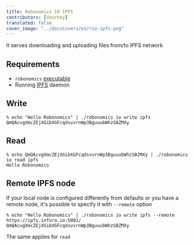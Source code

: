 ```yaml
---
title: Robonomics IO IPFS
contributors: [Vourhey]
translated: false
cover_image: "../docsCovers/es/rio-ipfs.png"
---
```


It serves downloading and uploading files from/to IPFS network

## Requirements

* `robonomics` [executable](https://github.com/airalab/robonomics/releases)
* Running [IPFS](https://ipfs.io/#install) daemon 

## Write

```
% echo "Hello Robonomics" | ./robonomics io write ipfs
QmQAcvgXmcZEjXGibXGFcqdsvvrnWp3BguuubWhzSBZMXy
```

## Read

```
% echo QmQAcvgXmcZEjXGibXGFcqdsvvrnWp3BguuubWhzSBZMXy | ./robonomics io read ipfs
Hello Robonomics
```

## Remote IPFS node

If your local node is configured differently from defaults or you have a remote node, it's possible to specify it with `--remote` option

```
% echo "Hello Robonomics" | ./robonomics io write ipfs --remote https://ipfs.infura.io:5001/
QmQAcvgXmcZEjXGibXGFcqdsvvrnWp3BguuubWhzSBZMXy
```

The same applies for `read`


